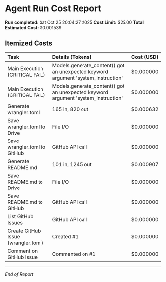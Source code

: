 # Agent Run Cost Report
**Run completed:** Sat Oct 25 20:04:27 2025
**Cost Limit:** $25.00
**Total Estimated Cost:** $0.001539

## Itemized Costs

| Task | Details (Tokens) | Cost (USD) |
| :--- | :--- | :--- |
| Main Execution (CRITICAL FAIL) | Models.generate_content() got an unexpected keyword argument 'system_instruction' | $0.000000 |
| Main Execution (CRITICAL FAIL) | Models.generate_content() got an unexpected keyword argument 'system_instruction' | $0.000000 |
| Generate wrangler.toml | 165 in, 820 out | $0.000632 |
| Save wrangler.toml to Drive | File I/O | $0.000000 |
| Save wrangler.toml to GitHub | GitHub API call | $0.000000 |
| Generate README.md | 101 in, 1245 out | $0.000907 |
| Save README.md to Drive | File I/O | $0.000000 |
| Save README.md to GitHub | GitHub API call | $0.000000 |
| List GitHub Issues | GitHub API call | $0.000000 |
| Create GitHub Issue (wrangler.toml) | Created #1 | $0.000000 |
| Comment on GitHub Issue | Commented on #1 | $0.000000 |

---
*End of Report*